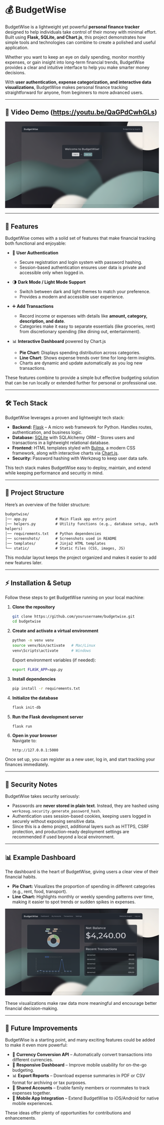# 💰 BudgetWise
BudgetWise is a lightweight yet powerful **personal finance tracker** designed to help individuals take control of their money with minimal effort. Built using **Flask, SQLite, and Chart.js**, this project demonstrates how simple tools and technologies can combine to create a polished and useful application.  

Whether you want to keep an eye on daily spending, monitor monthly expenses, or gain insight into long-term financial trends, BudgetWise provides a clear and intuitive interface to help you make smarter money decisions.  

With **user authentication, expense categorization, and interactive data visualizations**, BudgetWise makes personal finance tracking straightforward for anyone, from beginners to more advanced users.  

---

## 🎥 Video Demo (https://youtu.be/QaGPdCwhGLs)

![Welcome Page](screenshots/welcome.png)

---

## 🚀 Features
BudgetWise comes with a solid set of features that make financial tracking both functional and enjoyable:  

- 🔐 **User Authentication**  
  - Secure registration and login system with password hashing.  
  - Session-based authentication ensures user data is private and accessible only when logged in.  

- 🌗 **Dark Mode / Light Mode Support**  
  - Switch between dark and light themes to match your preference.  
  - Provides a modern and accessible user experience.  

- ➕ **Add Transactions**  
  - Record income or expenses with details like **amount, category, description, and date**.  
  - Categories make it easy to separate essentials (like groceries, rent) from discretionary spending (like dining out, entertainment).  

- 📊 **Interactive Dashboard** powered by Chart.js  
  - **Pie Chart**: Displays spending distribution across categories.  
  - **Line Chart**: Shows expense trends over time for long-term insights.  
  - Charts are dynamic and update automatically as you log new transactions.  

These features combine to provide a simple but effective budgeting solution that can be run locally or extended further for personal or professional use.  

---

## 🛠️ Tech Stack
BudgetWise leverages a proven and lightweight tech stack:  

- **Backend:** [Flask](https://flask.palletsprojects.com/) – A micro web framework for Python. Handles routes, authentication, and business logic.  
- **Database:** [SQLite](https://www.sqlite.org/) with SQLAlchemy ORM – Stores users and transactions in a lightweight relational database.  
- **Frontend:** HTML templates styled with [Bulma](https://bulma.io/), a modern CSS framework, along with interactive charts via [Chart.js](https://www.chartjs.org/).  
- **Security:** Password hashing with Werkzeug to keep user data safe.  

This tech stack makes BudgetWise easy to deploy, maintain, and extend while keeping performance and security in mind.  

---

## 📂 Project Structure
Here’s an overview of the folder structure:  

```
budgetwise/  
│── app.py             # Main Flask app entry point  
│── helpers.py         # Utility functions (e.g., database setup, auth helpers)  
│── requirements.txt   # Python dependencies    
│── screenshots/       # Screenshots used in README    
│── templates/         # Jinja2 HTML templates    
└── static/            # Static files (CSS, images, JS)  
```

This modular layout keeps the project organized and makes it easier to add new features later.  

---

## ⚡ Installation & Setup  
Follow these steps to get BudgetWise running on your local machine:  

1. **Clone the repository**  
   ```bash
   git clone https://github.com/yourusername/budgetwise.git
   cd budgetwise
   ```

2. **Create and activate a virtual environment**  
   ```bash
   python -m venv venv
   source venv/bin/activate   # Mac/Linux
   venv\Scripts\activate      # Windows 
   ```

   Export environment variables (if needed):  
   ```bash
   export FLASK_APP=app.py
   ```

3. **Install dependencies**  
   ```bash
   pip install -r requirements.txt
   ```

4. **Initialize the database**  
   ```bash
   flask init-db
   ```

5. **Run the Flask development server**  
   ```bash
   flask run
   ```

6. **Open in your browser**  
   Navigate to:  
   ```
   http://127.0.0.1:5000
   ```  

Once set up, you can register as a new user, log in, and start tracking your finances immediately.  

---

## 🔐 Security Notes  
BudgetWise takes security seriously:  

- Passwords are **never stored in plain text**. Instead, they are hashed using `werkzeug.security.generate_password_hash`.  
- Authentication uses session-based cookies, keeping users logged in securely without exposing sensitive data.  
- Since this is a demo project, additional layers such as HTTPS, CSRF protection, and production-ready deployment settings are recommended if used beyond a local environment.  

---

## 📊 Example Dashboard
The dashboard is the heart of BudgetWise, giving users a clear view of their financial habits.  

- **Pie Chart:** Visualizes the proportion of spending in different categories (e.g., rent, food, transport).  
- **Line Chart:** Highlights monthly or weekly spending patterns over time, making it easier to spot trends or sudden spikes in expenses.  

![Dashboard View](screenshots/dashboard.png)

These visualizations make raw data more meaningful and encourage better financial decision-making.  

---

## 📝 Future Improvements
BudgetWise is a starting point, and many exciting features could be added to make it even more powerful:  

- 🔄 **Currency Conversion API** – Automatically convert transactions into different currencies.  
- 📱 **Responsive Dashboard** – Improve mobile usability for on-the-go budgeting.  
- 📊 **Export Reports** – Download expense summaries in PDF or CSV format for archiving or tax purposes.  
- 👥 **Shared Accounts** – Enable family members or roommates to track expenses together.  
- 📱 **Mobile App Integration** – Extend BudgetWise to iOS/Android for native mobile experiences.  

These ideas offer plenty of opportunities for contributions and enhancements.  

